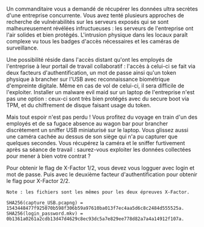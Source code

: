 Un commanditaire vous a demandé de récupérer les données ultra secrètes d'une entreprise concurrente. Vous avez tenté plusieurs approches de recherche de vulnérabilités sur les serveurs exposés qui se sont malheureusement révélées infructueuses : les serveurs de l'entreprise ont l'air solides et bien protégés. L'intrusion physique dans les locaux paraît complexe vu tous les badges d'accès nécessaires et les caméras de surveillance.

Une possibilité réside dans l'accès distant qu'ont les employés de l'entreprise à leur portail de travail collaboratif : l'accès à celui-ci se fait via deux facteurs d'authentification, un mot de passe ainsi qu'un token physique à brancher sur l'USB avec reconnaissance biométrique d'empreinte digitale. Même en cas de vol de celui-ci, il sera difficile de l'exploiter. Installer un malware evil maid sur un laptop de l'entreprise n'est pas une option : ceux-ci sont très bien protégés avec du secure boot via TPM, et du chiffrement de disque faisant usage du token.

Mais tout espoir n'est pas perdu ! Vous profitez du voyage en train d'un des employés et de sa fugace absence au wagon bar pour brancher discrètement un sniffer USB miniaturisé sur le laptop. Vous glissez aussi une caméra cachée au dessus de son siège qui n'a pu capturer que quelques secondes. Vous récupérez la caméra et le sniffer furtivement après sa séance de travail : saurez-vous exploiter les données collectées pour mener à bien votre contrat ?

Pour obtenir le flag de X-Factor 1/2, vous devez vous logguer avec login et mot de passe. Puis avec le deuxième facteur d'authentification pour obtenir le flag pour X-Factor 2/2.

    Note : les fichiers sont les mêmes pour les deux épreuves X-Factor.

    SHA256(capture_USB.pcapng) = 1543448477f925070b598f306b59a97610ba013f7ec4aa5d6c8c2484d555525a.
    SHA256(login_password.mkv) = 0b1361a0261a2cdb13d47d4629c8ec93dc5a7e829ee778d82a7a4a14912f107a.


